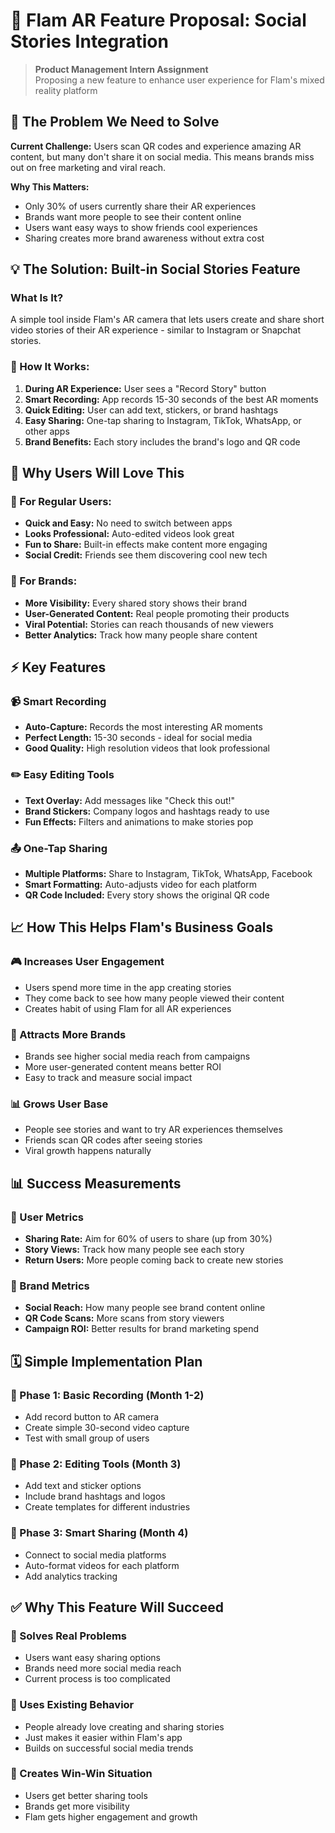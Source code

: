 # 🚀 Flam AR Feature Proposal: Social Stories Integration

> **Product Management Intern Assignment**  
> Proposing a new feature to enhance user experience for Flam's mixed reality platform

## 🎯 The Problem We Need to Solve

**Current Challenge:** Users scan QR codes and experience amazing AR content, but many don't share it on social media. This means brands miss out on free marketing and viral reach.

**Why This Matters:**
- Only 30% of users currently share their AR experiences
- Brands want more people to see their content online
- Users want easy ways to show friends cool experiences
- Sharing creates more brand awareness without extra cost

## 💡 The Solution: Built-in Social Stories Feature

### What Is It?
A simple tool inside Flam's AR camera that lets users create and share short video stories of their AR experience - similar to Instagram or Snapchat stories.

### 🔄 How It Works:
1. **During AR Experience:** User sees a "Record Story" button
2. **Smart Recording:** App records 15-30 seconds of the best AR moments
3. **Quick Editing:** User can add text, stickers, or brand hashtags
4. **Easy Sharing:** One-tap sharing to Instagram, TikTok, WhatsApp, or other apps
5. **Brand Benefits:** Each story includes the brand's logo and QR code

## 👥 Why Users Will Love This

### 👤 For Regular Users:
- **Quick and Easy:** No need to switch between apps
- **Looks Professional:** Auto-edited videos look great
- **Fun to Share:** Built-in effects make content more engaging
- **Social Credit:** Friends see them discovering cool new tech

### 🏢 For Brands:
- **More Visibility:** Every shared story shows their brand
- **User-Generated Content:** Real people promoting their products
- **Viral Potential:** Stories can reach thousands of new viewers
- **Better Analytics:** Track how many people share content

## ⚡ Key Features

### 📹 Smart Recording
- **Auto-Capture:** Records the most interesting AR moments
- **Perfect Length:** 15-30 seconds - ideal for social media
- **Good Quality:** High resolution videos that look professional

### ✏️ Easy Editing Tools
- **Text Overlay:** Add messages like "Check this out!"
- **Brand Stickers:** Company logos and hashtags ready to use
- **Fun Effects:** Filters and animations to make stories pop

### 📤 One-Tap Sharing
- **Multiple Platforms:** Share to Instagram, TikTok, WhatsApp, Facebook
- **Smart Formatting:** Auto-adjusts video for each platform
- **QR Code Included:** Every story shows the original QR code

## 📈 How This Helps Flam's Business Goals

### 🎮 Increases User Engagement
- Users spend more time in the app creating stories
- They come back to see how many people viewed their content
- Creates habit of using Flam for all AR experiences

### 🏪 Attracts More Brands
- Brands see higher social media reach from campaigns
- More user-generated content means better ROI
- Easy to track and measure social impact

### 📊 Grows User Base
- People see stories and want to try AR experiences themselves
- Friends scan QR codes after seeing stories
- Viral growth happens naturally

## 📊 Success Measurements

### 👥 User Metrics
- **Sharing Rate:** Aim for 60% of users to share (up from 30%)
- **Story Views:** Track how many people see each story
- **Return Users:** More people coming back to create new stories

### 🏢 Brand Metrics
- **Social Reach:** How many people see brand content online
- **QR Code Scans:** More scans from story viewers
- **Campaign ROI:** Better results for brand marketing spend

## 🗓️ Simple Implementation Plan

### 📅 Phase 1: Basic Recording (Month 1-2)
- Add record button to AR camera
- Create simple 30-second video capture
- Test with small group of users

### 📅 Phase 2: Editing Tools (Month 3)
- Add text and sticker options
- Include brand hashtags and logos
- Create templates for different industries

### 📅 Phase 3: Smart Sharing (Month 4)
- Connect to social media platforms
- Auto-format videos for each platform
- Add analytics tracking

## ✅ Why This Feature Will Succeed

### 🎯 Solves Real Problems
- Users want easy sharing options
- Brands need more social media reach
- Current process is too complicated

### 📱 Uses Existing Behavior
- People already love creating and sharing stories
- Just makes it easier within Flam's app
- Builds on successful social media trends

### 🤝 Creates Win-Win Situation
- Users get better sharing tools
- Brands get more visibility
- Flam gets higher engagement and growth
